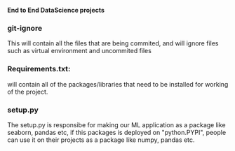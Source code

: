 **End to End DataScience projects**
<h3>git-ignore</h3><p>This will contain all the files that are being commited, and will ignore files such as virtual environment and uncommited files</p>
<h3>Requirements.txt:</h3><p>will contain all of the packages/libraries that need to be installed for working of the project.</p>
<h3>setup.py</h3><p>The setup.py is responsibe for making our ML application as a package like seaborn, pandas etc, if this packages is deployed on "python.PYPI", people can use it on their projects as a package like numpy, pandas etc.</p>
